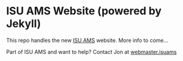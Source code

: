 ISU AMS Website (powered by Jekyll) 
===================================

This repo handles the new [ISU AMS](http://www.meteor.iastate.edu/ams/) website. More info to come...

Part of ISU AMS and want to help? Contact Jon at [webmaster.isuams](mailto:webmaster.isuams@iastate.edu)